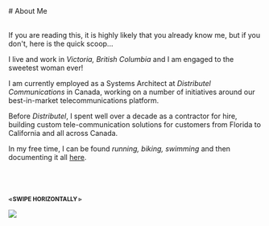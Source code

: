<div style="margin:40px 0 0 0;"></div>
# About Me

<br />If you are reading this, it is highly likely that you already know me, but if you don't, here is the quick scoop...

I live and work in _Victoria, British Columbia_ and I am engaged to the sweetest woman ever!

I am currently employed as a Systems Architect at _Distributel Communications_ in Canada, working on a number of initiatives around our best-in-market telecommunications platform.  

Before _Distributel_, I spent well over a decade as a contractor for hire, building custom tele-<wbr />communication solutions for customers from Florida to California and all across Canada.

In my free time, I can be found _running, biking, swimming_ and then documenting it all [here](/traininglog/).

<p style="margin-top:68px;font-size:0.82em;font-weight:bold;">&#9667; SWIPE HORIZONTALLY &#9657;</p>

![](/assets/jpg/2021-ironman-italy-finishline-826x550.jpeg)
